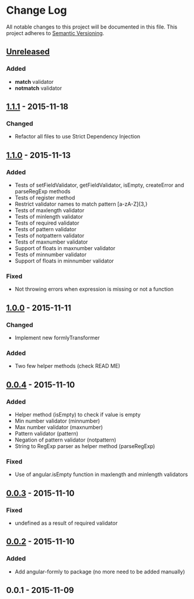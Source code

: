 # Change Log
All notable changes to this project will be documented in this file.
This project adheres to [Semantic Versioning](http://semver.org/).

## [Unreleased]
### Added
- **match** validator
- **notmatch** validator

## [1.1.1] - 2015-11-18
### Changed
- Refactor all files to use Strict Dependency Injection

## [1.1.0] - 2015-11-13
### Added
- Tests of setFieldValidator, getFieldValidator, isEmpty, createError and parseRegExp methods
- Tests of register method
- Restrict validator names to match pattern [a-zA-Z]{3,}
- Tests of maxlength validator
- Tests of minlength validator
- Tests of required validator
- Tests of pattern validator
- Tests of notpattern validator
- Tests of maxnumber validator
- Support of floats in maxnumber validator
- Tests of minnumber validator
- Support of floats in minnumber validator

### Fixed
- Not throwing errors when expression is missing or not a function

## [1.0.0] - 2015-11-11
### Changed
- Implement new formlyTransformer

### Added
- Two few helper methods (check READ ME)

## [0.0.4] - 2015-11-10
### Added
- Helper method (isEmpty) to check if value is empty
- Min number validator (minnumber)
- Max number validator (maxnumber)
- Pattern validator (pattern)
- Negation of pattern validator (notpattern)
- String to RegExp parser as helper method (parseRegExp)

### Fixed
- Use of angular.isEmpty function in maxlength and minlength validators

## [0.0.3] - 2015-11-10
### Fixed
- undefined as a result of required validator

## [0.0.2] - 2015-11-10
### Added
- Add angular-formly to package (no more need to be added manually)

## 0.0.1 - 2015-11-09

[Unreleased]: https://github.com/wieldo/angular-formly-validator/compare/v1.1.1...HEAD
[1.1.1]: https://github.com/wieldo/angular-formly-validator/compare/v1.1.0...v1.1.1
[1.1.0]: https://github.com/wieldo/angular-formly-validator/compare/v1.0.0...v1.1.0
[1.0.0]: https://github.com/wieldo/angular-formly-validator/compare/v0.0.4...v1.0.0
[0.0.4]: https://github.com/wieldo/angular-formly-validator/compare/v0.3.0...v0.0.4
[0.0.3]: https://github.com/wieldo/angular-formly-validator/compare/v0.2.0...v0.0.3
[0.0.2]: https://github.com/wieldo/angular-formly-validator/compare/v0.1.0...v0.0.2